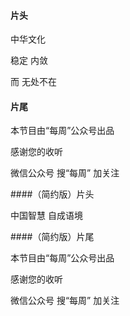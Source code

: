 #### 片头

中华文化

稳定  内敛

而  无处不在



#### 片尾

本节目由“每周”公众号出品

感谢您的收听

微信公众号 搜“每周”  加关注



####（简约版）片头

中国智慧 自成语境



####（简约版）片尾

本节目由“每周”公众号出品

感谢您的收听

微信公众号 搜“每周”  加关注

